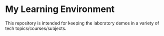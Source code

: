 # My Learning Environment

This repository is intended for keeping the laboratory demos in a variety of tech topics/courses/subjects.
